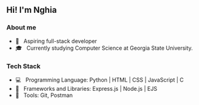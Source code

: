<h2> Hi! I'm Nghia </h2>

<h3>About me</h3>

- 🌱 &nbsp; Aspiring full-stack developer
- 🎓 &nbsp; Currently studying Computer Science at Georgia State University.

<h3> Tech Stack </h3>

- 💻 &nbsp; Programming Language: Python | HTML | CSS | JavaScript | C
- 💾 &nbsp; Frameworks and Libraries: Express.js | Node.js | EJS
- 🔧 &nbsp; Tools: Git, Postman
